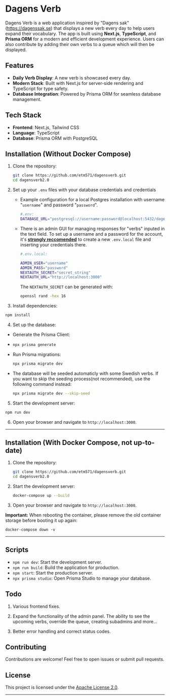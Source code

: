 # Dagens Verb

Dagens Verb is a web application inspired by "Dagens sak"(https://dagenssak.se) that displays a new verb every day to help users expand their vocabulary. The app is built using **Next.js**, **TypeScript**, and **Prisma ORM** for a modern and efficient development experience. Users can also contribute by adding their own verbs to a queue which will then be displayed.

## Features

- **Daily Verb Display**: A new verb is showcased every day.
- **Modern Stack**: Built with Next.js for server-side rendering and TypeScript for type safety.
- **Database Integration**: Powered by Prisma ORM for seamless database management.

## Tech Stack

- **Frontend**: Next.js, Tailwind CSS
- **Language**: TypeScript
- **Database**: Prisma ORM with PostgreSQL

## Installation (Without Docker Compose)

1. Clone the repository:
   
   ```bash
   git clone https://github.com/etm571/dagensverb.git
   cd dagensverb2.0
   ```

2. Set up your `.env` files with your database credentials and credentials
   
   - Example configuration for a local Postgres installation with username "`username`" and password "`password`".
     
     ```bash
     #.env:
     DATABASE_URL="postgresql://username:password@localhost:5432/dagensverb"
     ```
   
   - There is an admin GUI for managing responses for "verbs" inputed in the text field. To set up a username and a password for the account, it's **<u>strongly reccomended</u>** to create a new `.env.local` file and inserting your credentials there. 
     
     ```bash
     #.env.local:
     
     ADMIN_USER="username"
     ADMIN_PASS="password"
     NEXTAUTH_SECRET="secret_string"
     NEXTAUTH_URL="http://localhost:3000"
     ```
     
     The `NEXTAUTH_SECRET` can be generated with:
     
     ```bash
     openssl rand -hex 16
     ```

3. Install dependencies:

```bash
npm install
```

4. Set up the database:
- Generate the Prisma Client:

- ```bash
  npx prisma generate
  ```

- Run Prisma migrations:
  
  ```bash
  npx prisma migrate dev
  ```

- The database will be seeded automaticly with some Swedish verbs. If you want to skip the seeding process(not recommended), use the following command instead:
  
  ```bash
  npx prisma migrate dev --skip-seed
  ```
5. Start the development server:

```bash
npm run dev
```

6. Open your browser and navigate to `http://localhost:3000`.

---

## Installation (With Docker Compose, not up-to-date)

1. Clone the repository:
   
   ```bash
   git clone https://github.com/etm571/dagensverb.git
   cd dagensverb2.0
   ```

2. Start the development server:
   
   ```bash
   docker-compose up --build
   ```

3. Open your browser and navigate to `http://localhost:3000`.

**Important:** When rebooting the container, please remove the old container storage before booting it up again:

    docker-compose down -v

---

## Scripts

- `npm run dev`: Start the development server.
- `npm run build`: Build the application for production.
- `npm start`: Start the production server.
- `npx prisma studio`: Open Prisma Studio to manage your database.

## Todo

1. Various frontend fixes.

2. Expand the functionality of the admin panel. The ability to see the upcoming verbs, override the queue, creating subadmins and more...

3. Better error handling and correct status codes.

## Contributing

Contributions are welcome! Feel free to open issues or submit pull requests.

## License

This project is licensed under the [Apache License 2.0](LICENSE).

---
